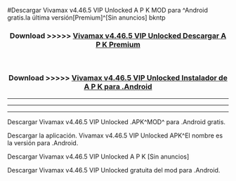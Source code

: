 #Descargar Vivamax v4.46.5 VIP Unlocked    A P K MOD para ^Android gratis.la última versión[Premium]^[Sin anuncios] bkntp



<div align="center">
<h3>Download >>>>> <a href="https://es-web.web.app/?es= Vivamax v4.46.5 VIP Unlocked   ">Vivamax v4.46.5 VIP Unlocked    Descargar A P K Premium</a></h3><br>

<h3>Download >>>>> <a href="https://es-web.web.app/?es= Vivamax v4.46.5 VIP Unlocked   ">Vivamax v4.46.5 VIP Unlocked    Instalador de A P K para .Android</a></h3>
</div>


----------------------------------------------------------

----------------------------------------------------------

----------------------------------------------------------

Descargar Vivamax v4.46.5 VIP Unlocked    .APK^MOD^ para .Android gratis.

Descargar la aplicación. Vivamax v4.46.5 VIP Unlocked    APK^El nombre es la versión para .Android.

Descargar Vivamax v4.46.5 VIP Unlocked    A P K [Sin anuncios]

Descargar Vivamax v4.46.5 VIP Unlocked    gratuita del mod para .Android.
